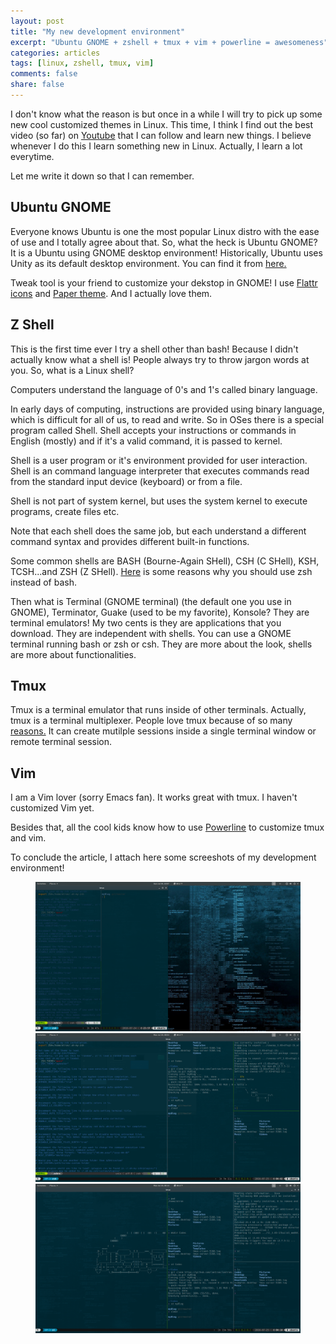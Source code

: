 ```yaml
---
layout: post
title: "My new development environment"
excerpt: "Ubuntu GNOME + zshell + tmux + vim + powerline = awesomeness"
categories: articles
tags: [linux, zshell, tmux, vim]
comments: false
share: false
---
```


I don't know what the reason is but once in a while I will try to pick up some new cool customized themes in Linux. This time, I think I find out the best video (so far) on [Youtube](https://www.youtube.com/watch?v=OGzmC6xeXFE) that I can follow and learn new things. I believe whenever I do this I learn something new in Linux. Actually, I learn a lot everytime.

Let me write it down so that I can remember.


## Ubuntu GNOME

Everyone knows Ubuntu is one the most popular Linux distro with the ease of use and I totally agree about that. So, what the heck is Ubuntu GNOME? It is a Ubuntu using GNOME desktop environment! Historically, Ubuntu uses Unity as its default desktop environment. You can find it from [here.](https://ubuntugnome.org/)

Tweak tool is your friend to customize your dekstop in GNOME! I use [Flattr icons](https://www.gnome-look.org/content/show.php/Flattr?content=161099) and [Paper theme](https://snwh.org/paper). And I actually love them.

## Z Shell

This is the first time ever I try a shell other than bash! Because I didn't actually know what a shell is! People always try to throw jargon words at you. So, what is a Linux shell? 

Computers understand the language of 0's and 1's called binary language.

In early days of computing, instructions are provided using binary language, which is difficult for all of us, to read and write. So in OSes there is a special program called Shell. Shell accepts your instructions or commands in English (mostly) and if it's a valid command, it is passed to kernel.

Shell is a user program or it's environment provided for user interaction. Shell is an command language interpreter that executes commands read from the standard input device (keyboard) or from a file.

Shell is not part of system kernel, but uses the system kernel to execute programs, create files etc.

Note that each shell does the same job, but each understand a different command syntax and provides different built-in functions.

Some common shells are BASH (Bourne-Again SHell), CSH (C SHell), KSH, TCSH...and ZSH (Z SHell). [Here](http://fendrich.se/blog/2012/09/28/no/) is some reasons why you should use zsh instead of bash.

Then what is Terminal (GNOME terminal) (the default one you use in GNOME), Terminator, Guake (used to be my favorite), Konsole? They are terminal emulators! My two cents is they are applications that you download. They are independent with shells. You can use a GNOME terminal running bash or zsh or csh. They are more about the look, shells are more about functionalities.      

## Tmux

Tmux is a terminal emulator that runs inside of other terminals. Actually, tmux is a terminal multiplexer. People love tmux because of so many [reasons.](http://dominik.honnef.co/posts/2010/10/tmux-vs-screen/) It can create mutilple sessions inside a single terminal window or remote terminal session.

## Vim

I am a Vim lover (sorry Emacs fan). It works great with tmux. I haven't customized Vim yet.

Besides that, all the cool kids know how to use [Powerline](https://github.com/powerline/powerline) to customize tmux and vim.  

To conclude the article, I attach here some screeshots of my development environment! 

<figure class="third">
	<a href="/images/my-dev-1.png"><img src="/images/my-dev-1.png" alt="image"></a>
	<a href="/images/my-dev-2.png"><img src="/images/my-dev-2.png" alt="image"></a>
	<a href="/images/my-dev-3.png"><img src="/images/my-dev-3.png" alt="image"></a>
</figure>
